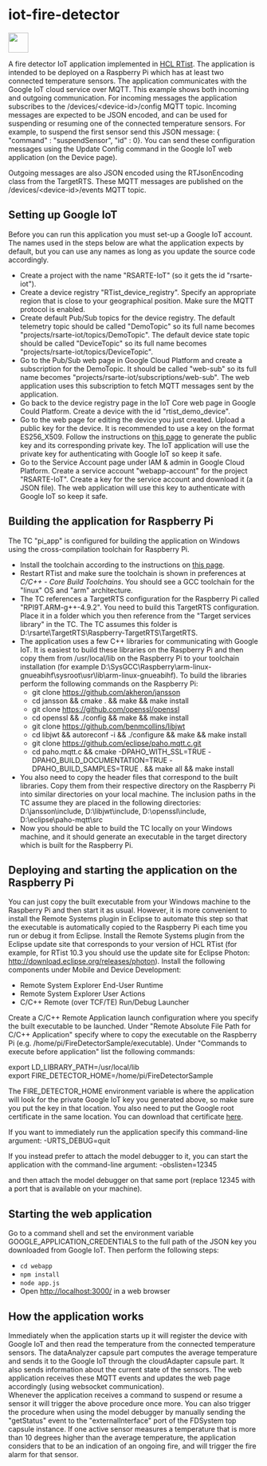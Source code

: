 # iot-fire-detector
<img src="https://github.com/hcl-pnp-rtist/iot-fire-detector/blob/master/webapp/public/img/flame.jpg" width="40" height="40">

A fire detector IoT application implemented in [HCL RTist](https://www.devops-community.com/realtime-software-tooling-rtist.html). The application is intended to be deployed on a Raspberry Pi which has at least two connected temperature sensors. The application communicates with the Google IoT cloud service over MQTT. This example shows both incoming and outgoing communication. 
For incoming messages the application subscribes to the /devices/\<device-id\>/config MQTT topic. Incoming messages are expected to be JSON encoded, and can be used for suspending or resuming one of the connected temperature sensors. For example, to suspend the first sensor send this JSON message:
{ "command" : "suspendSensor", "id" : 0}.
You can send these configuration messages using the Update Config command in the Google IoT web application (on the Device page).

Outgoing messages are also JSON encoded using the RTJsonEncoding class from the TargetRTS. These MQTT messages are published on the /devices/\<device-id\>/events MQTT topic. 

## Setting up Google IoT
Before you can run this application you must set-up a Google IoT account. The names used in the steps below are what the application expects by default, but you can use any names as long as you update the source code accordingly.
* Create a project with the name "RSARTE-IoT" (so it gets the id "rsarte-iot").
* Create a device registry "RTist_device_registry". Specify an appropriate region that is close to your geographical position. Make sure the MQTT protocol is enabled.
* Create default Pub/Sub topics for the device registry. The default telemetry topic should be called "DemoTopic" so its full name becomes "projects/rsarte-iot/topics/DemoTopic". The default device state topic should be called "DeviceTopic" so its full name becomes "projects/rsarte-iot/topics/DeviceTopic".
* Go to the Pub/Sub web page in Google Cloud Platform and create a subscription for the DemoTopic. It should be called "web-sub" so its full name becomes "projects/rsarte-iot/subscriptions/web-sub". The web application uses this subscription to fetch MQTT messages sent by the application.
* Go back to the device registry page in the IoT Core web page in Google Could Platform. Create a device with the id "rtist_demo_device".
* Go to the web page for editing the device you just created. Upload a public key for the device. It is recommended to use a key on the format ES256_X509. Follow the instructions on [this page](https://cloud.google.com/iot/docs/how-tos/credentials/keys) to generate the public key and its corresponding private key. The IoT application will use the private key for authenticating with Google IoT so keep it safe.
* Go to the Service Account page under IAM & admin in Google Cloud Platform. Create a service account "webapp-account" for the project "RSARTE-IoT". Create a key for the service account and download it (a JSON file). The web application will use this key to authenticate with Google IoT so keep it safe.

## Building the application for Raspberry Pi
The TC "pi_app" is configured for building the application on Windows using the cross-compilation toolchain for Raspberry Pi. 
* Install the toolchain according to the instructions on [this page](http://gnutoolchains.com/raspberry/).
* Restart RTist and make sure the toolchain is shown in preferences at *C/C++ - Core Build Toolchains*. You should see a GCC toolchain for the "linux" OS and "arm" architecture.
* The TC references a TargetRTS configuration for the Raspberry Pi called "RPI9T.ARM-g++-4.9.2". You need to build this TargetRTS configuration. Place it in a folder which you then reference from the "Target services library" in the TC. The TC assumes this folder is D:\\rsarte\\TargetRTS\\Raspberry-TargetRTS\\TargetRTS.
* The application uses a few C++ libraries for communicating with Google IoT. It is easiest to build these libraries on the Raspberry Pi and then copy them from /usr/local/lib on the Raspberry Pi to your toolchain installation (for example D:\\SysGCC\\Raspberry\\arm-linux-gnueabihf\\sysroot\\usr\\lib\\arm-linux-gnueabihf). To build the libraries perform the following commands on the Raspberry Pi:
  - git clone https://github.com/akheron/jansson
  - cd jansson && cmake . && make && make install
  - git clone https://github.com/openssl/openssl
  - cd openssl && ./config && make && make install
  - git clone https://github.com/benmcollins/libjwt
  - cd libjwt && autoreconf -i && ./configure && make && make install
  - git clone https://github.com/eclipse/paho.mqtt.c.git
  - cd paho.mqtt.c && cmake -DPAHO_WITH_SSL=TRUE -DPAHO_BUILD_DOCUMENTATION=TRUE -DPAHO_BUILD_SAMPLES=TRUE . && make all && make install
* You also need to copy the header files that correspond to the built libraries. Copy them from their respective directory on the Raspberry Pi into similar directories on your local machine. The inclusion paths in the TC assume they are placed in the following directories: D:\\jansson\include, D:\\libjwt\\include, D:\\openssl\\include, D:\\eclipse\\paho-mqtt\\src
* Now you should be able to build the TC locally on your Windows machine, and it should generate an executable in the target directory which is built for the Raspberry Pi.

## Deploying and starting the application on the Raspberry Pi
You can just copy the built executable from your Windows machine to the Raspberry Pi and then start it as usual. However, it is more convenient to install the Remote Systems plugin in Eclipse to automate this step so that the executable is automatically copied to the Raspberry Pi each time you run or debug it from Eclipse. Install the Remote Systems plugin from the Eclipse update site that corresponds to your version of HCL RTist (for example, for RTist 10.3 you should use the update site for Eclipse Photon: http://download.eclipse.org/releases/photon). Install the following components under Mobile and Device Development:
* Remote System Explorer End-User Runtime
* Remote System Explorer User Actions
* C/C++ Remote (over TCF/TE) Run/Debug Launcher

Create a C/C++ Remote Application launch configuration where you specify the built executable to be launched. Under "Remote Absolute File Path for C/C++ Application" specify where to copy the executable on the Raspberry Pi (e.g. /home/pi/FireDetectorSample/executable). Under "Commands to execute before application" list the following commands:

export LD_LIBRARY_PATH=/usr/local/lib  
export FIRE_DETECTOR_HOME=/home/pi/FireDetectorSample

The FIRE_DETECTOR_HOME environment variable is where the application will look for the private Google IoT key you generated above, so make sure you put the key in that location. You also need to put the Google root certificate in the same location. You can download that certificate [here](https://pki.goog/roots.pem).

If you want to immediately run the application specify this command-line argument:
-URTS_DEBUG=quit

If you instead prefer to attach the model debugger to it, you can start the application with the command-line argument:
-obslisten=12345

and then attach the model debugger on that same port (replace 12345 with a port that is available on your machine).

## Starting the web application
Go to a command shell and set the environment variable GOOGLE_APPLICATION_CREDENTIALS to the full path of the JSON key you downloaded from Google IoT. Then perform the following steps:
* `cd webapp`
* `npm install`
* `node app.js`
* Open [http://localhost:3000/](http://localhost:3000/) in a web browser

## How the application works
Immediately when the application starts up it will register the device with Google IoT and then read the temperature from the connected temperature sensors. The dataAnalyzer capsule part computes the average temperature and sends it to the Google IoT through the cloudAdapter capsule part. It also sends information about the current state of the sensors. The web application receives these MQTT events and updates the web page accordingly (using websocket communication).  
Whenever the application receives a command to suspend or resume a sensor it will trigger the above procedure once more. You can also trigger the procedure when using the model debugger by manually sending the "getStatus" event to the "externalInterface" port of the FDSystem top capsule instance. If one active sensor measures a temperature that is more than 10 degrees higher than the average temperature, the application considers that to be an indication of an ongoing fire, and will trigger the fire alarm for that sensor.
